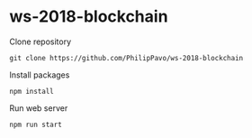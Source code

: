 # ws-2018-blockchain

Clone repository
```
git clone https://github.com/PhilipPavo/ws-2018-blockchain
```
Install packages
```
npm install
```
Run web server
```
npm run start
```